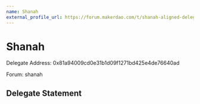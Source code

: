 ```yaml
---
name: Shanah
external_profile_url: https://forum.makerdao.com/t/shanah-aligned-delegate-communications/22264
---
```


# Shanah
Delegate Address: 0x81a94009cd0e31b1d09f1271bd425e4de76640ad

Forum: shanah

## Delegate Statement